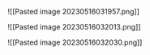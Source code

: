 
![[Pasted image 20230516031957.png]]

![[Pasted image 20230516032013.png]]

![[Pasted image 20230516032030.png]]